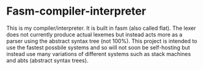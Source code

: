 # Fasm-compiler-interpreter
This is my compiler/interpreter. It is built in fasm (also called flat). The lexer does not currently produce actual lexemes but instead acts more as a parser using the abstract syntax tree (not 100%). This project is intended to use the fastest possbile systems and so will not soon be self-hosting but instead use many variations of different systems such as stack machines and abts (abstract syntax trees).
